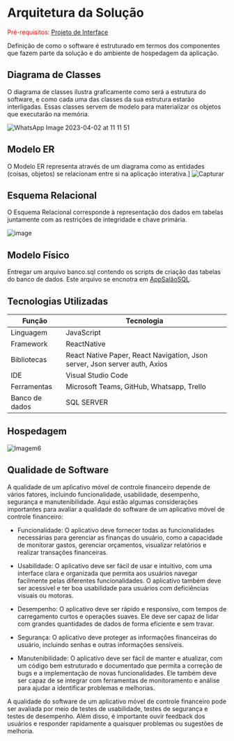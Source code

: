# Arquitetura da Solução

<span style="color:red">Pré-requisitos: <a href="3-Projeto de Interface.md"> Projeto de Interface</a></span>

Definição de como o software é estruturado em termos dos componentes que fazem parte da solução e do ambiente de hospedagem da aplicação.


## Diagrama de Classes

O diagrama de classes ilustra graficamente como será a estrutura do software, e como cada uma das classes da sua estrutura estarão interligadas. Essas classes servem de modelo para materializar os objetos que executarão na memória.

![WhatsApp Image 2023-04-02 at 11 11 51](https://user-images.githubusercontent.com/97108151/229360543-64fa0bb6-e77b-41ea-9cb0-4a84d0a77b35.jpeg)




## Modelo ER

O Modelo ER representa através de um diagrama como as entidades (coisas, objetos) se relacionam entre si na aplicação interativa.]
![Capturar](https://user-images.githubusercontent.com/97108151/229362002-62291df3-2546-4758-9471-39bae163773b.PNG)





## Esquema Relacional

O Esquema Relacional corresponde à representação dos dados em tabelas juntamente com as restrições de integridade e chave primária.
 
![image](https://user-images.githubusercontent.com/97108151/229362456-219ed5fc-51dd-475b-b080-2b9556a466c9.png)


## Modelo Físico

Entregar um arquivo banco.sql contendo os scripts de criação das tabelas do banco de dados. Este arquivo se encnotra em <a href="https://github.com/ICEI-PUC-Minas-PMV-ADS/pmv-ads-2023-1-e3-proj-mov-t6-agenda-de-uma-barbearia/blob/main/src/bd/AppSalao.sql">AppSalãoSQL</a>.




## Tecnologias Utilizadas

|Função    | Tecnologia  | 
|------------|-----------------------------------------|
| Linguagem | JavaScript | 
| Framework | ReactNative | 
| Bibliotecas | React Native Paper, React Navigation, Json server, Json server auth, Axios | 
| IDE | Visual Studio Code | 
| Ferramentas | Microsoft Teams, GitHub, Whatsapp, Trello | 
| Banco de dados | SQL SERVER | 

## Hospedagem
![Imagem6](https://user-images.githubusercontent.com/100963513/228103870-05d1475d-ce36-4c56-ac40-e0a342318841.png)
## Qualidade de Software

A qualidade de um aplicativo móvel de controle financeiro depende de vários fatores, incluindo funcionalidade, usabilidade, desempenho, segurança e manutenibilidade. Aqui estão algumas considerações importantes para avaliar a qualidade do software de um aplicativo móvel de controle financeiro: 

- Funcionalidade: O aplicativo deve fornecer todas as funcionalidades necessárias para gerenciar as finanças do usuário, como a capacidade de monitorar gastos, gerenciar orçamentos, visualizar relatórios e realizar transações financeiras.  

- Usabilidade: O aplicativo deve ser fácil de usar e intuitivo, com uma interface clara e organizada que permita aos usuários navegar facilmente pelas diferentes funcionalidades. O aplicativo também deve ser acessível e ter boa usabilidade para usuários com deficiências visuais ou motoras. 

- Desempenho: O aplicativo deve ser rápido e responsivo, com tempos de carregamento curtos e operações suaves. Ele deve ser capaz de lidar com grandes quantidades de dados de forma eficiente e sem travar. 

- Segurança: O aplicativo deve proteger as informações financeiras do usuário, incluindo senhas e outras informações sensíveis.  

- Manutenibilidade: O aplicativo deve ser fácil de manter e atualizar, com um código bem estruturado e documentado que permita a correção de bugs e a implementação de novas funcionalidades. Ele também deve ser capaz de se integrar com ferramentas de monitoramento e análise para ajudar a identificar problemas e melhorias. 

A qualidade do software de um aplicativo móvel de controle financeiro pode ser avaliada por meio de testes de usabilidade, testes de segurança e testes de desempenho. Além disso, é importante ouvir feedback dos usuários e responder rapidamente a quaisquer problemas ou sugestões de melhoria. 
